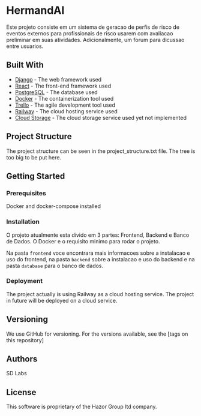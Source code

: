 # HermandAI

Este projeto consiste em um sistema de geracao de perfis de risco de eventos externos para profissionais de risco usarem com avaliacao preliminar em suas atividades.
Adicionalmente, um forum para dicussao entre usuarios.

## Built With

- [Django](https://www.djangoproject.com/) - The web framework used
- [React](https://reactjs.org/) - The front-end framework used
- [PostgreSQL](https://www.postgresql.org/) - The database used
- [Docker](https://www.docker.com/) - The containerization tool used
- [Trello](https://trello.com/) - The agile development tool used
- [Railway](https://railway.app/) - The cloud hosting service used
- [Cloud Storage](https://cloud.google.com/) - The cloud storage service used yet not implemented

## Project Structure

The project structure can be seen in the project_structure.txt file. The tree is too big to be put here.

## Getting Started

### Prerequisites

Docker and docker-compose installed

### Installation

O projeto atualmente esta divido em 3 partes: Frontend, Backend e Banco de Dados. O Docker e o requisito minimo para rodar o projeto.

Na pasta `frontend` voce encontrara mais informacoes sobre a instalacao e uso do frontend, na pasta `backend` sobre a instalacao e uso do backend e na pasta `database` para o banco de dados.

### Deployment

The project actually is using Railway as a cloud hosting service.
The project in future will be deployed on a cloud service.

## Versioning

We use GitHub for versioning. For the versions available, see the [tags on this repository]

## Authors

SD Labs

## License

This software is proprietary of the Hazor Group ltd company.
